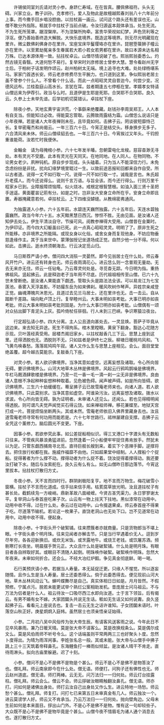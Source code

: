 <!-- { "loadSidebar": true } -->
　　许锡侯同室刘氏请对灵小参。身跻仁寿域。在在皆真。腰佩佛祖符。头头无碍。兴家立业。教子训孙。克孝修行。爱人及物此是故檀越熙春刘翁八十六年前分上事。而今撒手回乡唱没腔曲。以拄杖画一画云。试问这个路头还有差误也无。山僧不敢分外指陈。秪就手中拄杖子当前点破。令汝归源返本觌体承当。处生死流。不为生死所笼罩。踞涅槃岸。不为涅槃所拘牵。富贵华荣视如幻梦。声色货利等之浮沤。便乃善始善终造大解脱。大快乐底境界。既造这等境界。则无尽光明藏现在里许。微尘数佛刹佛身亦在里许。宝座宝床华鬘璎珞亦在里许。琵琶箜篌狮子幢云亦在里许。以至累劫冤亲多生眷属若大若小若女若男都在里许。故曰本源未达名相万殊。已达本源体用一致。拈拄杖卓云。山僧尽情说破了也。熙翁熙翁委悉么。灼然古镜无昏翳。大道何愁不易行。复举宋时刘彦修居士曾参大慧。慧令看赵州无字士后。于柏树子话发明作颂云。赵州柏树太无端。境上追寻也大难。处处绿杨堪系马。家家门首透长安。师云老彦修费尽生平腕力。也只道到这里。争似熙翁老居士虽不曾参个什么人。不曾看个什么话。而此一点昭昭灵灵自昔迨今。何尝少变。况德风远布。兰桂盈庭山高水长。言犹在耳。兹者期逢五七停柩在堂。孝婿孝女特请山僧远来为伊荐引。政当与么时。且道伊是生耶是死耶。合哭耶不合哭耶。良久云。久参上士未举先谙。后学初机切莫错认。卓拄杖下座。

　　除夜小参。天地玄黄宇宙洪荒。个事繇来绝覆藏。赵钱孙李周吴郑王。人人本有自支当。但能知过必改。得能莫忘管取。云腾致雨露结为霜。山僧恁么说话只是小年夜禅。若是诸人大年夜禅则未在。且毕竟如何。击拂子云。罔谈彼短靡恃己长。复举密庵杰和尚偈云。一年三百六十日。今宵正是结交头。移身换步无多子。六合清风来未休。师云山僧续貂去也。一年三百六十日。今宵挨过又年头。千钧担重谁能荷。汝若忙时我便休。

　　金翰金　请为母掩棺小参。六十七年发半皤。忽朝雷电化龙梭。慈容杳渺无寻处。本有灵光不受磨。此本有灵光在天同天。在地同地。在人同人。在物同物。不论男女老少。夙种钝机。原自步步现成。头头磕着。只为当人不能深信力行。未免念虑纷纷是非扰。扰向幻缘梦境里辊过一生。以致前途恶报轮回都来自作自受。所以古者道。说得一丈不如行取一尺。说得一尺不如行取一寸。诚哉是言也。朱氏超升老孺人。而今还说得么。说则千言万语。与旨全该。而今还行得么。行则万里千程家乡已到。业障报障烦恼障。似火烧冰。戒根定根智慧根。如油入面三贤十圣把手逍遥。黄面瞿昙记莂有分。如是之时。岂非汝大安身立命所在乎。安身立命即且置。寿器掩藏意若何。卓拄杖云。上下四维没罅缝。从教绵密弗通风。

　　为独露道人小参。六十五年前。水碧连天巍然独露。六十五年后。天连水碧独露巍然。政当今年六十五。水天黯黑慧日西沉。惨怛不胜。无由见面。是汝诸人还知伊去处么。伊生平清淡自守。节操可风。阅教参禅得大受用。山僧昔在金粟时。为伊印证。而今四大幻躯虽曰已死。此一点真心昭昭灵灵。明明了了。原非生死之所能移。亦非境界之所能隔。或现女身以化俗。或舍女身而复现他身。不妨应物垂慈逢缘作主。其于当来世中。蒙薄伽授记坐道场成正觉。自然少他一分不得。何以如此。击拂云。逝水终须朝海去。行云决定觅山归。

　　马日斯荐严请小参。僧问四大消殒一灵晏然。即今见翁居士在什么处。师云春风开竹户。进云还有转身也无。师云夜雨滴花心。进云恁么则一念普观无量劫。无去无来亦无住。师云一任钻龟。乃云尊灵何处是。寻觅杳无踪。今日明为指。重扬佛祖风。竖起拂云。此是释迦老子当年用不尽底。历代祖祖相传至山僧。已六十九世未曾断绝。是汝诸人果能直下觑透。管取头头是路法法全该。可以易龙江为七宝莲池。香雾入天浮盖影。不妨撮东岳为如来佛刹。暖风吹树作琴声。异姓宗亲咸登正觉。幽魂滞魄共沐恩光。且道过去见兰马居士。还在里许也无。击一击云。自从踏断千差路。端向毗卢顶上行。复举睦州云。大事未明如丧考妣。大事已明亦如丧考妣。师云大事未明如丧考妣则固是。为什么大事已明亦如丧考妣。山僧偶有一颂对众拈出脚下青泥头上灰。孤吟倚杖任徘徊。行人未到三巴峡。争识寒猿泣夜台。

　　行定超弘请小参。四大分离。主人公且道向甚处去。一灵显焕。菩萨子毕竟从这边来。来去知无异途。死生不得拘系。棺木里瞠眼。黄泉下翻身。豁达心花随方示现。贝叶莲经真受用。层楼杰阁旧家乡。以拄杖敲香几三下云。思慧上座到这里。还得洒脱也无。洒脱则不无。只如兹者是伊终七之辰。柳塘日暖桃坞风和。飞飞黄鸟唤春愁。落落斑鸠鸣午寂。诸人又作么生与思慧上座相见。会么。面目堂堂绝盖覆。超今越古莫能京。复敲香几下座。

　　对灵小参。若人欲识佛境界。当净其意如虚空。远离妄想及诸取。令心所向皆无碍。要识佛境界么。山河大地草木丛林是佛境界。风起云行鸦鸣鹊噪是佛境界。牛栏马厩酒肆歌楼是佛境界。乃至一花一香一毛一滴一刹一尘无非是佛境界。良由诸人意根不净起种种妄想种种取着。见色被色碍。闻声被声碍。如是所向皆碍。欲识佛境界。三生六十劫缓缓在。蓦呈拂子云已故雪庵老师来也。向诸人道。若人欲识佛境界。只此莫别求。当净其意如虚空。阿谁染污汝。远离妄想及诸取。拨水以求波。令心所向皆无碍。孰为证明者。未审诸人还见么。还闻么。若也见得精明闻得透脱。则可谓凡夫觉声闻觉买石得云饶。如来禅祖师禅。移花兼蝶至。地狱天宫打成一片。菩提烦恼坐断两头。其或未然。雪庵老师依旧入佛界里藏身去也。汝且道雪庵老师寻常有何功用而能若是。六十七年世路行。祗林屡建自支撑。击拂子云全凭这个薰修力。脑后圆光不变更。下座。

　　因事小参。若欲参究此事。如公差捉船相似识。得三叉港口十字渡头有无数船只往来。不管疾风暴浪勇猛进前。忽然逢着一只小船便牢牢捉住弗肯放手。然犹未以为足。只管东觑西捕南寻北觅。直待巨舰长艘到来。着实下个恶辣手脚。逆撑将去。把住放行权都在我。施威作福靡不由他。只如超果堂中结制。人人撑船个个捉船。捉得著者为什么撑不动。撑得动者为什么捉不着。饶汝捉得着撑得动。我还要汝打破下水。随后与汝索舵在。良久云有么有么。如无山僧昨日那边落节。今宵这里拔本。拈拄杖打散归方丈。

　　冬夜小参。天不言而四时行。群阴剥极阳复亨。地不言而万物生。梅花破雪小窗横。拄杖子不言而化道成。信手拈来信手用。枯荄腐草放光明。汝且道拄杖子有甚长处。截鹤续凫一方峻峭。鼎新革故八面崚嶒。今贤古圣凭渠力。永日寥寥谢太平。复举洞山与泰首座吃果子次。山云有一物上拄天下拄地。黑似漆常在动用中。动用中收不得。过在什么处。泰云过在动用中。山令掇退果桌。师云泰首座不得果子吃。尽道落节输机。若论这一枚果子。直饶老洞山也无处下口。岂不见道常在动用中。动用中收不得。便起身。

　　除夜小参。十字街头开个破絮铺。往来攒簇者亦就商量。只是货物郎当不堪上眼。十字街头悬个明月珠。往来见闻者亦解击节。只是当行罕遇着价无人。逗到岁尽年穷。各各迎新换旧。或炊无米饭。或烹露地牛。或烧王老钱。或饮屠苏酒。频剔寒灯长夜坐。明晨摆手贺元正。大众且什么处是破絮铺。什么处是明月珠。有眼目者各自辨取好其。或眼目不清随人起倒。明珠唤作破絮。破絮唤作明珠。忽然大年夜来。未审如何折合。还会么。不经大冶红炉鍜。争见真金彻底鲜。喝一喝。

　　石行美预庆请小参。若据当人寿量。本无延促迁更。只缘人不惺觉。所以逐妄随情。且作么生是当人寿量。居士还委悉得么。倘于此委悉得去。便见现前山河大地。草木丛林风动云飞。蝉吟蝶舞尽是自己。真实体相日日如是。月月皆然。不假预修。宁属点污。脱若未能更试举个熟烂公案相助发机。昔庞居士问马祖云。不与万法为侣者是什么人。祖云待汝一口吸尽西江水即向汝道。士于言下领旨。后有偈云。有男不婚有女不嫁。大家团圞头共说无生话。秪如无生话又如何说聻。良久竖起拂子云。看看元上座说去也。复击一击云无生之话许谁知。子女团圞未语时。叶落空山秋正好。庚星炯炯入庭帏。虽然居士也须亲悟亲证始得。

　　小参。二月初八吴中风俗传为张大帝生辰。有请客风送客雨之说。今年此日不见卒风暴雨。兼乃日暖天晴。莫是张大帝不请客么。莫是改换规条么。莫是偶尔成文么。莫是风伯雨师不听号令么。这个话端虽则平常两两三三也好聚头卜度。忽然卜度得出。为晴为雨浑闲事。李姓张名总一般。其或未能。张大帝与山僧手中拂子　跳上三十三天筑着帝释鼻孔。东海鲤鱼打一棒雨似倾盆。是汝诸人晴干不肯走。直待雨淋头。拟向古庙里躲避。迟了十刻。

　　小参。僧问不是心不是佛不是物是个甚么。师云不是心不是佛不是物答汝了也。僧礼拜。师云南泉即今在什么处。僧无语。师便打。问狗子还有佛性也无。师云赵州道底。僧无语。师打两棒。云无无。问万法归一一归何处。师云灯台挂露柱。僧礼拜。师云会么。僧云不会。师云拶破汝眼睛触翻汝鼻孔。僧无语。师亦打。问如何是诸佛出身处。师打云汝自己出身处又作么生。进云特地一场愁。师云愁个甚么。僧礼拜。师复打。问打七已来第五日未审真金有几人。师云独汝一个。进云莫谤学人好。师云又不肯承当。乃云万法归一一归何处。抛向壁角边。父母未生前如何是本来面目。拶出山门外。不是心不是佛不是物。惟有这一句却较些子。大众既不是心不是佛不是物毕竟是个甚么。山僧今夜不惜眉毛为诸人通个消息去也。遂打散归方丈。

